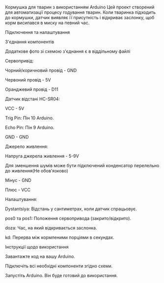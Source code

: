 Кормушка для тварин з використанням Arduino
Цей проект створений для автоматизації процесу годування тварин. Коли тваринка підходить до кормушки, датчик виявляє її присутність і відкриває заслонку, щоб корм висипався в миску на певний час.

Підключення та налаштування

З'єднання компонентів

Додаткове фото зі схемою з'єднання є в віддільному файлі

Сервопривід: 

Чорний/коричновий провід - GND

Червоний провід - 5V

Оранджевий провід - D11

Датчик відстані HC-SR04:

VCC - 5V

Trig Pin: Пін 10 Arduino.

Echo Pin: Пін 9 Arduino.

GND - GND

Джерело живлення:

Напруга джерела живлення - 5-9V

Для зменшення шумів може бути підключений конденсатор перелельно до живлення(Не обов'язково)

Мінус - GND

Плюс - VCC

Налаштування:

Dystantsiya: Відстань у сантиметрах, коли датчик спрацьовує.

pos0 та pos1: Положення сервопривода (закрито/відкрито).

doza: Час, на який відкривається заслонка.

kd: Перерва між кормленими порціями в секундах.



Інструкції щодо використання

Завантажте код на вашу Arduino.

Підключіть всі необхідні компоненти згідно схеми.

Запустіть Arduino. Він буде готовий до використання.
